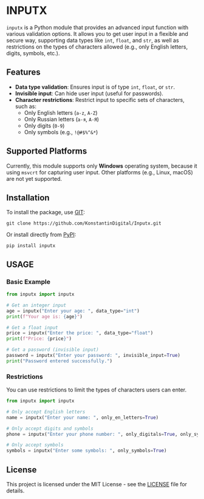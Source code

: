 # INPUTX

`inputx` is a Python module that provides an advanced input function with various validation options. It allows you to get user input in a flexible and secure way, supporting data types like `int`, `float`, and `str`, as well as restrictions on the types of characters allowed (e.g., only English letters, digits, symbols, etc.).

## Features

- **Data type validation**: Ensures input is of type `int`, `float`, or `str`.
- **Invisible input**: Can hide user input (useful for passwords).
- **Character restrictions**: Restrict input to specific sets of characters, such as:
  - Only English letters (`a-z`, `A-Z`)
  - Only Russian letters (`а-я`, `А-Я`)
  - Only digits (`0-9`)
  - Only symbols (e.g., `!@#$%^&*`)

## Supported Platforms

Currently, this module supports only **Windows** operating system, because it using `msvcrt` for capturing user input. Other platforms (e.g., Linux, macOS) are not yet supported.


## Installation

To install the package, use [GIT](https://git-scm.com/):

```
git clone https://github.com/KonstantinDigital/Inputx.git
```
Or install directly from [PyPI](https://pypi.org/project/inputx/):

```
pip install inputx

```

## USAGE
### Basic Example
```python
from inputx import inputx

# Get an integer input
age = inputx("Enter your age: ", data_type="int")
print(f"Your age is: {age}")

# Get a float input
price = inputx("Enter the price: ", data_type="float")
print(f"Price: {price}")

# Get a password (invisible input)
password = inputx("Enter your password: ", invisible_input=True)
print("Password entered successfully.")

```

### Restrictions
You can use restrictions to limit the types of characters users can enter.
```python
from inputx import inputx

# Only accept English letters
name = inputx("Enter your name: ", only_en_letters=True)

# Only accept digits and symbols
phone = inputx("Enter your phone number: ", only_digitals=True, only_symbols=True)

# Only accept symbols
symbols = inputx("Enter some symbols: ", only_symbols=True)

```
## License

This project is licensed under the MIT License - see the [LICENSE](https://opensource.org/licenses/MIT) file for details.
